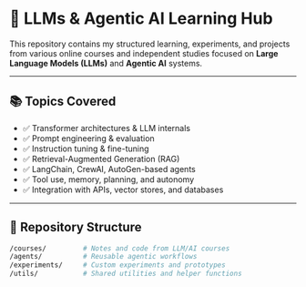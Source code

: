 # 🧠 LLMs & Agentic AI Learning Hub

This repository contains my structured learning, experiments, and projects from various online courses and independent studies focused on **Large Language Models (LLMs)** and **Agentic AI** systems.

---

## 📚 Topics Covered

- ✅ Transformer architectures & LLM internals
- ✅ Prompt engineering & evaluation
- ✅ Instruction tuning & fine-tuning
- ✅ Retrieval-Augmented Generation (RAG)
- ✅ LangChain, CrewAI, AutoGen-based agents
- ✅ Tool use, memory, planning, and autonomy
- ✅ Integration with APIs, vector stores, and databases

---

## 📂 Repository Structure

```bash
/courses/         # Notes and code from LLM/AI courses
/agents/          # Reusable agentic workflows
/experiments/     # Custom experiments and prototypes
/utils/           # Shared utilities and helper functions

